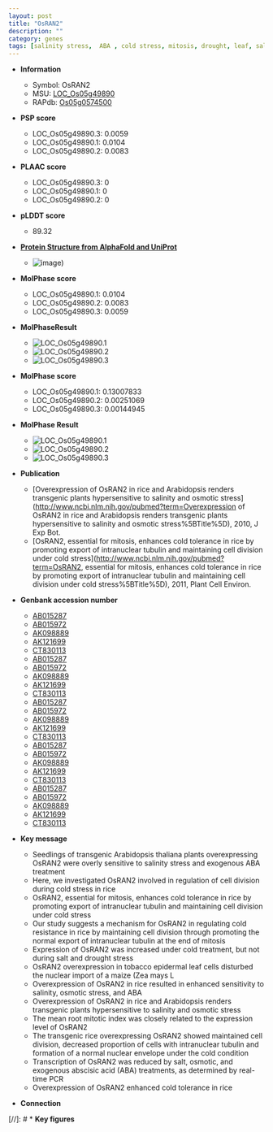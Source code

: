 ```yaml
---
layout: post
title: "OsRAN2"
description: ""
category: genes
tags: [salinity stress,  ABA , cold stress, mitosis, drought, leaf, salinity, salt, root, cell division, cold tolerance, seedling]
---
```


* **Information**  
    + Symbol: OsRAN2  
    + MSU: [LOC_Os05g49890](http://rice.plantbiology.msu.edu/cgi-bin/ORF_infopage.cgi?orf=LOC_Os05g49890)  
    + RAPdb: [Os05g0574500](http://rapdb.dna.affrc.go.jp/viewer/gbrowse_details/irgsp1?name=Os05g0574500)  

* **PSP score**  
    + LOC_Os05g49890.3: 0.0059 
    + LOC_Os05g49890.1: 0.0104 
    + LOC_Os05g49890.2: 0.0083 

* **PLAAC score**  
    + LOC_Os05g49890.3: 0 
    + LOC_Os05g49890.1: 0 
    + LOC_Os05g49890.2: 0 

* **pLDDT score**
    + 89.32

* **[Protein Structure from AlphaFold and UniProt](https://www.uniprot.org/uniprotkb/Q7GD79/entry#structure)**
    + ![image](https://ricepsp.github.io/images/Q7/AF-Q7GD79-F1.png))

* **MolPhase score**
    + LOC_Os05g49890.1: 0.0104
    + LOC_Os05g49890.2: 0.0083
    + LOC_Os05g49890.3: 0.0059

* **MolPhaseResult**
    + ![LOC_Os05g49890.1](https://ricepsp.github.io/pictures/LOC_Os05g/LOC_Os05g49890.1.png)
    + ![LOC_Os05g49890.2](https://ricepsp.github.io/pictures/LOC_Os05g/LOC_Os05g49890.2.png)
    + ![LOC_Os05g49890.3](https://ricepsp.github.io/pictures/LOC_Os05g/LOC_Os05g49890.3.png)

* **MolPhase score**
    + LOC_Os05g49890.1: 0.13007833
    + LOC_Os05g49890.2: 0.00251069
    + LOC_Os05g49890.3: 0.00144945

* **MolPhase Result**
    + ![LOC_Os05g49890.1](https://304243504.github.io/Pictures/LOC_Os05g/LOC_Os05g49890.1.png)
    + ![LOC_Os05g49890.2](https://304243504.github.io/Pictures/LOC_Os05g/LOC_Os05g49890.2.png)
    + ![LOC_Os05g49890.3](https://304243504.github.io/Pictures/LOC_Os05g/LOC_Os05g49890.3.png)

* **Publication**  
    + [Overexpression of OsRAN2 in rice and Arabidopsis renders transgenic plants hypersensitive to salinity and osmotic stress](http://www.ncbi.nlm.nih.gov/pubmed?term=Overexpression of OsRAN2 in rice and Arabidopsis renders transgenic plants hypersensitive to salinity and osmotic stress%5BTitle%5D), 2010, J Exp Bot.
    + [OsRAN2, essential for mitosis, enhances cold tolerance in rice by promoting export of intranuclear tubulin and maintaining cell division under cold stress](http://www.ncbi.nlm.nih.gov/pubmed?term=OsRAN2, essential for mitosis, enhances cold tolerance in rice by promoting export of intranuclear tubulin and maintaining cell division under cold stress%5BTitle%5D), 2011, Plant Cell Environ.

* **Genbank accession number**  
    + [AB015287](http://www.ncbi.nlm.nih.gov/nuccore/AB015287)
    + [AB015972](http://www.ncbi.nlm.nih.gov/nuccore/AB015972)
    + [AK098889](http://www.ncbi.nlm.nih.gov/nuccore/AK098889)
    + [AK121699](http://www.ncbi.nlm.nih.gov/nuccore/AK121699)
    + [CT830113](http://www.ncbi.nlm.nih.gov/nuccore/CT830113)
    + [AB015287](http://www.ncbi.nlm.nih.gov/nuccore/AB015287)
    + [AB015972](http://www.ncbi.nlm.nih.gov/nuccore/AB015972)
    + [AK098889](http://www.ncbi.nlm.nih.gov/nuccore/AK098889)
    + [AK121699](http://www.ncbi.nlm.nih.gov/nuccore/AK121699)
    + [CT830113](http://www.ncbi.nlm.nih.gov/nuccore/CT830113)
    + [AB015287](http://www.ncbi.nlm.nih.gov/nuccore/AB015287)
    + [AB015972](http://www.ncbi.nlm.nih.gov/nuccore/AB015972)
    + [AK098889](http://www.ncbi.nlm.nih.gov/nuccore/AK098889)
    + [AK121699](http://www.ncbi.nlm.nih.gov/nuccore/AK121699)
    + [CT830113](http://www.ncbi.nlm.nih.gov/nuccore/CT830113)
    + [AB015287](http://www.ncbi.nlm.nih.gov/nuccore/AB015287)
    + [AB015972](http://www.ncbi.nlm.nih.gov/nuccore/AB015972)
    + [AK098889](http://www.ncbi.nlm.nih.gov/nuccore/AK098889)
    + [AK121699](http://www.ncbi.nlm.nih.gov/nuccore/AK121699)
    + [CT830113](http://www.ncbi.nlm.nih.gov/nuccore/CT830113)
    + [AB015287](http://www.ncbi.nlm.nih.gov/nuccore/AB015287)
    + [AB015972](http://www.ncbi.nlm.nih.gov/nuccore/AB015972)
    + [AK098889](http://www.ncbi.nlm.nih.gov/nuccore/AK098889)
    + [AK121699](http://www.ncbi.nlm.nih.gov/nuccore/AK121699)
    + [CT830113](http://www.ncbi.nlm.nih.gov/nuccore/CT830113)

* **Key message**  
    + Seedlings of transgenic Arabidopsis thaliana plants overexpressing OsRAN2 were overly sensitive to salinity stress and exogenous ABA treatment
    + Here, we investigated OsRAN2 involved in regulation of cell division during cold stress in rice
    + OsRAN2, essential for mitosis, enhances cold tolerance in rice by promoting export of intranuclear tubulin and maintaining cell division under cold stress
    + Our study suggests a mechanism for OsRAN2 in regulating cold resistance in rice by maintaining cell division through promoting the normal export of intranuclear tubulin at the end of mitosis
    + Expression of OsRAN2 was increased under cold treatment, but not during salt and drought stress
    + OsRAN2 overexpression in tobacco epidermal leaf cells disturbed the nuclear import of a maize (Zea mays L
    + Overexpression of OsRAN2 in rice resulted in enhanced sensitivity to salinity, osmotic stress, and ABA
    + Overexpression of OsRAN2 in rice and Arabidopsis renders transgenic plants hypersensitive to salinity and osmotic stress
    + The mean root mitotic index was closely related to the expression level of OsRAN2
    + The transgenic rice overexpressing OsRAN2 showed maintained cell division, decreased proportion of cells with intranuclear tubulin and formation of a normal nuclear envelope under the cold condition
    + Transcription of OsRAN2 was reduced by salt, osmotic, and exogenous abscisic acid (ABA) treatments, as determined by real-time PCR
    + Overexpression of OsRAN2 enhanced cold tolerance in rice

* **Connection**  

[//]: # * **Key figures**  


